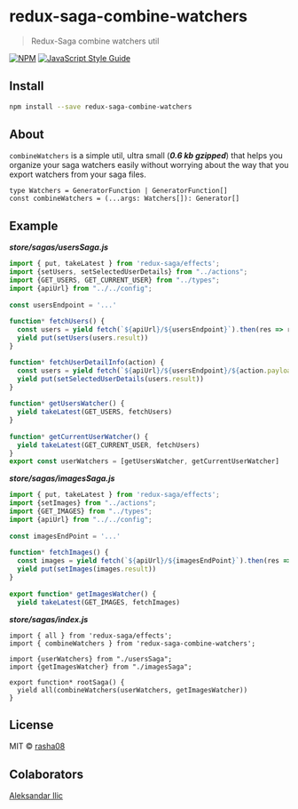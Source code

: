 
# redux-saga-combine-watchers  
  
> Redux-Saga combine watchers util  
  
[![NPM](https://img.shields.io/npm/v/redux-saga-combine-watchers.svg)](https://www.npmjs.com/package/redux-saga-combine-watchers) [![JavaScript Style Guide](https://img.shields.io/badge/code_style-standard-brightgreen.svg)](https://standardjs.com)  
  
## Install  
  
```bash  
npm install --save redux-saga-combine-watchers  
```  

## About 
`combineWatchers` is a simple util, ultra small (***0.6 kb gzipped***) that helps you organize your saga watchers easily without worrying about the way that you export watchers from your saga files.

```tsx
type Watchers = GeneratorFunction | GeneratorFunction[]  
const combineWatchers = (...args: Watchers[]): Generator[]
```


## Example  
  
  ***store/sagas/usersSaga.js***
  
```js
import { put, takeLatest } from 'redux-saga/effects';  
import {setUsers, setSelectedUserDetails} from "../actions";  
import {GET_USERS, GET_CURRENT_USER} from "../types";  
import {apiUrl} from "../../config";  
  
const usersEndpoint = '...'  
  
function* fetchUsers() {  
  const users = yield fetch(`${apiUrl}/${usersEndpoint}`).then(res => res.json());  
  yield put(setUsers(users.result))  
}

function* fetchUserDetailInfo(action) {  
  const users = yield fetch(`${apiUrl}/${usersEndpoint}/${action.payload}`).then(res => res.json());  
  yield put(setSelectedUserDetails(users.result))  
} 
  
function* getUsersWatcher() {  
  yield takeLatest(GET_USERS, fetchUsers)  
}  
 
function* getCurrentUserWatcher() {  
  yield takeLatest(GET_CURRENT_USER, fetchUsers)  
}   
export const userWatchers = [getUsersWatcher, getCurrentUserWatcher]
```

   ***store/sagas/imagesSaga.js***

```js
import { put, takeLatest } from 'redux-saga/effects';  
import {setImages} from "../actions";  
import {GET_IMAGES} from "../types";  
import {apiUrl} from "../../config";  
  
const imagesEndPoint = '...'  
  
function* fetchImages() {  
  const images = yield fetch(`${apiUrl}/${imagesEndPoint}`).then(res => res.json());  
  yield put(setImages(images.result))  
}  
  
export function* getImagesWatcher() {  
  yield takeLatest(GET_IMAGES, fetchImages) 
```
   
   ***store/sagas/index.js***
```tsx
import { all } from 'redux-saga/effects';  
import { combineWatchers } from 'redux-saga-combine-watchers';

import {userWatchers} from "./usersSaga";  
import {getImagesWatcher} from "./imagesSaga";  
  
export function* rootSaga() {  
  yield all(combineWatchers(userWatchers, getImagesWatcher))  
}
```  
  
## License  
  
MIT © [rasha08](https://github.com/rasha08)

## Colaborators
[Aleksandar Ilic](https://github.com/cili93)
